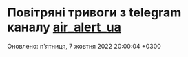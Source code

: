 # Повітряні тривоги з telegram каналу [air_alert_ua](https://t.me/air_alert_ua)

Оновлено:
п'ятниця, 7 жовтня 2022 20:00:04 +0300

